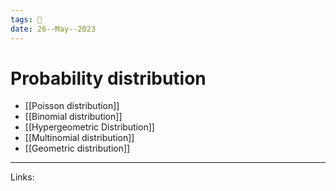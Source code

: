 ```yaml
---
tags: 🌱
date: 26--May--2023
---
```


# Probability distribution

- [[Poisson distribution]]
- [[Binomial distribution]]
- [[Hypergeometric Distribution]]
- [[Multinomial distribution]]
- [[Geometric distribution]]

---
Links: 